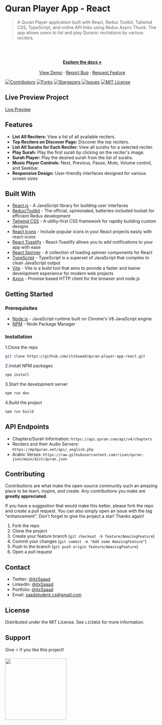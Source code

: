 # Quran Player App - React

> A Quran Player application built with React, Redux Toolkit, Tailwind CSS, TypeScript, and online API links using Redux Async Thunk. The app allows users to list and play Quranic recitations by various reciters.

<br />

<div align="center">
  <p align="center">
    <br />
    <a href="https://github.com/itxSaaad/quran-player-app-react">
    <strong>Explore the docs »</strong></a>
    <br />
    <br />
    <a href="https://quran-player-app-react.vercel.app/">View Demo</a>
    ·
    <a href="https://github.com/itxSaaad/quran-player-app-react/issues">Report Bug</a>
    ·
    <a href="https://github.com/itxSaaad/quran-player-app-react/issues">Request Feature</a>
  </p>
</div>

[![Contributors][contributors-shield]][contributors-url]
[![Forks][forks-shield]][forks-url]
[![Stargazers][stars-shield]][stars-url]
[![Issues][issues-shield]][issues-url]
[![MIT License][license-shield]][license-url]

## Live Preview Project

[Live Preview](https://quran-player-app-react.vercel.app/)

## Features

- **List All Reciters:** View a list of all available reciters.
- **Top Reciters on Discover Page:** Discover the top reciters.
- **List All Surahs for Each Reciter:** View all surahs for a selected reciter.
- **Play Surah:** Play the first surah by clicking on the reciter's image.
- **Surah Player:** Play the desired surah from the list of surahs.
- **Music Player Controls:** Next, Previous, Pause, Mute, Volume control, and Seekbar.
- **Responsive Design:** User-friendly interfaces designed for various screen sizes

## Built With

- [React.js](https://reactjs.org/) - A JavaScript library for building user interfaces
- [Redux/Toolkit](https://redux-toolkit.js.org/) - The official, opinionated, batteries-included toolset for efficient Redux development
- [Tailwind CSS](https://tailwindcss.com/) - A utility-first CSS framework for rapidly building custom designs
- [React Icons](https://react-icons.github.io/react-icons/) - Include popular icons in your React projects easily with react-icons
- [React Toastify](https://fkhadra.github.io/react-toastify/introduction) - React-Toastify allows you to add notifications to your app with ease
- [React Spinner](https://www.npmjs.com/package/react-spinners) - A collection of loading spinner components for React
- [TypeScript](https://www.typescriptlang.org/) - TypeScript is a superset of JavaScript that compiles to clean JavaScript output
- [Vite](https://vitejs.dev/) - Vite is a build tool that aims to provide a faster and leaner development experience for modern web projects
- [Axios](https://axios-http.com/) - Promise based HTTP client for the browser and node.js

## Getting Started

### Prerequisites

- [Node.js](https://nodejs.org/en/) - JavaScript runtime built on Chrome's V8 JavaScript engine
- [NPM](https://www.npmjs.com/) - Node Package Manager

### Installation

1.Clone the repo

```sh
git clone https://github.com/itxSaaad/quran-player-app-react.git
```

2.Install NPM packages

```sh
npm install
```

3.Start the development server

```sh
npm run dev
```

4.Build the project

```sh
npm run build
```

## API Endpoints

- Chapters/Surah Information: `https://api.quran.com/api/v4/chapters`
- Reciters and their Audio Servers: `https://mp3quran.net/api/_english.php`
- Arabic Verses: `https://raw.githubusercontent.com/risan/quran-json/main/dist/quran.json`

## Contributing

Contributions are what make the open-source community such an amazing place to be learn, inspire, and create. Any contributions you make are **greatly appreciated**.

If you have a suggestion that would make this better, please fork the repo and create a pull request. You can also simply open an issue with the tag "enhancement".
Don't forget to give the project a star! Thanks again!

1. Fork the repo
2. Clone the project
3. Create your feature branch (`git checkout -b feature/AmazingFeature`)
4. Commit your changes (`git commit -m "Add some AmazingFeature"`)
5. Push to the branch (`git push origin feature/AmazingFeature`)
6. Open a pull request

## Contact

- Twitter: [@itxSaaad](https://twitter.com/itxSaaad)
- LinkedIn: [@itxSaaad](https://www.linkedin.com/in/itxsaaad/)
- Portfolio: [@itxSaaad](https://portfolio-itxsaaad.vercel.app/)
- Email: [saadstudent.cs@gmail.com](mailto:saadstudent.cs@gmail.com)

## License

Distributed under the MIT License. See `LICENSE` for more information.

## Support

Give ⭐️ if you like this project!

<a href="https://www.buymeacoffee.com/itxSaaad"><img src="https://cdn.buymeacoffee.com/buttons/v2/default-yellow.png" width="200" /></a>

<!-- MARKDOWN LINKS & IMAGES -->

[contributors-shield]: https://img.shields.io/github/contributors/itxSaaad/quran-player-app-react.svg?style=for-the-badge
[contributors-url]: https://github.com/itxSaaad/quran-player-app-react/graphs/contributors
[forks-shield]: https://img.shields.io/github/forks/itxSaaad/quran-player-app-react.svg?style=for-the-badge
[forks-url]: https://github.com/itxSaaad/quran-player-app-react/network/members
[stars-shield]: https://img.shields.io/github/stars/itxSaaad/quran-player-app-react.svg?style=for-the-badge
[stars-url]: https://github.com/itxSaaad/quran-player-app-react/stargazers
[issues-shield]: https://img.shields.io/github/issues/itxSaaad/quran-player-app-react.svg?style=for-the-badge
[issues-url]: https://github.com/itxSaaad/quran-player-app-react/issues
[license-shield]: https://img.shields.io/github/license/itxSaaad/quran-player-app-react.svg?style=for-the-badge
[license-url]: https://github.com/itxSaaad/quran-player-app-react/blob/main/LICENSE.md
